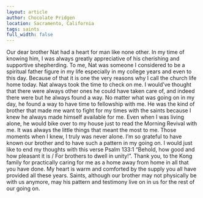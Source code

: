 ```yaml
---
layout: article
author: Chocolate Pridgen
location: Sacramento, California
tags: saints
full_width: false
---
```

Our dear brother Nat had a heart for man like none other. In my time of knowing him, I was always greatly appreciative of his cherishing and supportive shepherding. To me, Nat was someone I considered to be a spiritual father figure in my life especially in my college years and even to this day. Because of that it is one the very reasons why I call the church life home today. Nat always took the time to check on me. I would’ve thought that there were always other ones he could have taken care of, and indeed there were but he always found a way. No matter what was going on in my day, he found a way to have time to fellowship with me. He was the kind of brother that made me want to fight for my times with the saints because I knew he always made himself available for me. Even when I was living alone, he would bike over to my house just to read the Morning Revival with me. It was always the little things that meant the most to me. Those moments when I knew, I truly was never alone. I’m so grateful to have known our brother and to have such a pattern in my going on. I would just like to end my thoughts with this verse Psalm 133:1 “Behold, how good and how pleasant it is / For brothers to dwell in unity!”. Thank you, to the Kong family for practically caring for me as a home away from home in all that you have done. My heart is warm and comforted by the supply you all have provided all these years. Saints, although our brother may not physically be with us anymore, may his pattern and testimony live on in us for the rest of our going on.
